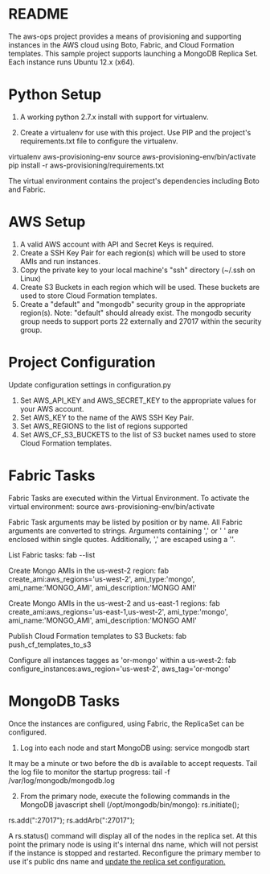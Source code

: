 README
======
The aws-ops project provides a means of provisioning and supporting instances in the AWS cloud using Boto, Fabric,
and Cloud Formation templates. This sample project supports launching a MongoDB Replica Set. Each instance runs Ubuntu
12.x (x64).

Python Setup
============
1. A working python 2.7.x install with support for virtualenv.

2. Create a virtualenv for use with this project. Use PIP and the project's requirements.txt file to configure the
virtualenv.

virtualenv aws-provisioning-env
source aws-provisioning-env/bin/activate
pip install -r aws-provisioning/requirements.txt

The virtual environment contains the project's dependencies including Boto and Fabric.

AWS Setup
=========
1. A valid AWS account with API and Secret Keys is required.
2. Create a SSH Key Pair for each region(s) which will be used to store AMIs and run instances.
3. Copy the private key to your local machine's "ssh" directory (~/.ssh on Linux)
4. Create S3 Buckets in each region which will be used. These buckets are used to store Cloud Formation templates.
5. Create a "default" and "mongodb" security group in the appropriate region(s). Note: "default" should already exist.
The mongodb security group needs to support ports 22 externally and 27017 within the security group.

Project Configuration
=====================
Update configuration settings in configuration.py
1. Set AWS_API_KEY and AWS_SECRET_KEY to the appropriate values for your AWS account.
2. Set AWS_KEY to the name of the AWS SSH Key Pair.
3. Set AWS_REGIONS to the list of regions supported
4. Set AWS_CF_S3_BUCKETS to the list of S3 bucket names used to store Cloud Formation templates.


Fabric Tasks
============
Fabric Tasks are executed within the Virtual Environment. To activate the virtual environment:
source aws-provisioning-env/bin/activate

Fabric Task arguments may be listed by position or by name. All Fabric arguments are converted to strings. Arguments
containing ',' or ' ' are enclosed within single quotes. Additionally, ',' are escaped using a '\'.

List Fabric tasks:
fab --list

Create Mongo AMIs in the us-west-2 region:
fab create_ami:aws_regions='us-west-2', ami_type:'mongo', ami_name:'MONGO_AMI', ami_description:'MONGO AMI'

Create Mongo AMIs in the us-west-2 and us-east-1 regions:
fab create_ami:aws_regions='us-east-1\,us-west-2', ami_type:'mongo', ami_name:'MONGO_AMI', ami_description:'MONGO AMI'

Publish Cloud Formation templates to S3 Buckets:
fab push_cf_templates_to_s3

Configure all instances tagges as 'or-mongo' within a us-west-2:
fab configure_instances:aws_region='us-west-2', aws_tag='or-mongo'

MongoDB Tasks
=============
Once the instances are configured, using Fabric, the ReplicaSet can be configured.
1. Log into each node and start MongoDB using:
service mongodb start

It may be a minute or two before the db is available to accept requests. Tail the log file to monitor the startup
progress:
tail -f /var/log/mongodb/mongodb.log

2. From the primary node, execute the following commands in the MongoDB javascript shell (/opt/mongodb/bin/mongo):
rs.initiate();

rs.add("<public dns  of secondary node>:27017");
rs.addArb("<public dns of arbiter>:27017");

A rs.status() command will display all of the nodes in the replica set. At this point the primary node is using it's
internal dns name, which will not persist if the instance is stopped and restarted. Reconfigure the primary member to
use it's public dns name and <a href="http://docs.mongodb.org/manual/reference/replica-configuration/#usage">update the replica set configuration.</a>